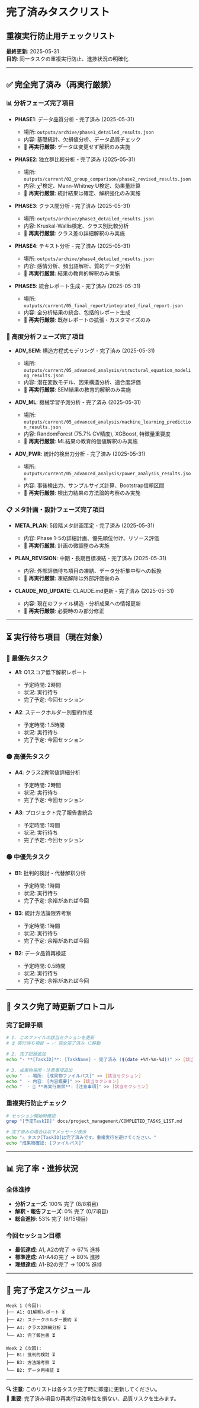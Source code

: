 # 完了済みタスクリスト
## 重複実行防止用チェックリスト

**最終更新**: 2025-05-31  
**目的**: 同一タスクの重複実行防止、進捗状況の明確化

---

## ✅ **完全完了済み（再実行厳禁）**

### **📊 分析フェーズ完了項目**
- **PHASE1**: データ品質分析 - 完了済み (2025-05-31)
  - 場所: `outputs/archive/phase1_detailed_results.json`
  - 内容: 基礎統計、欠損値分析、データ品質チェック
  - 🚨 **再実行厳禁**: データは変更せず解釈のみ実施

- **PHASE2**: 独立群比較分析 - 完了済み (2025-05-31)
  - 場所: `outputs/current/02_group_comparison/phase2_revised_results.json`
  - 内容: χ²検定、Mann-Whitney U検定、効果量計算
  - 🚨 **再実行厳禁**: 統計結果は確定、解釈強化のみ実施

- **PHASE3**: クラス間分析 - 完了済み (2025-05-31)
  - 場所: `outputs/archive/phase3_detailed_results.json`
  - 内容: Kruskal-Wallis検定、クラス別比較分析
  - 🚨 **再実行厳禁**: クラス差の詳細解釈のみ実施

- **PHASE4**: テキスト分析 - 完了済み (2025-05-31)
  - 場所: `outputs/archive/phase4_detailed_results.json`
  - 内容: 感情分析、頻出語解析、質的データ分析
  - 🚨 **再実行厳禁**: 結果の教育的解釈のみ実施

- **PHASE5**: 統合レポート生成 - 完了済み (2025-05-31)
  - 場所: `outputs/current/05_final_report/integrated_final_report.json`
  - 内容: 全分析結果の統合、包括的レポート生成
  - 🚨 **再実行厳禁**: 既存レポートの拡張・カスタマイズのみ

### **🔬 高度分析フェーズ完了項目**
- **ADV_SEM**: 構造方程式モデリング - 完了済み (2025-05-31)
  - 場所: `outputs/current/05_advanced_analysis/structural_equation_modeling_results.json`
  - 内容: 潜在変数モデル、因果構造分析、適合度評価
  - 🚨 **再実行厳禁**: SEM結果の教育的解釈のみ実施

- **ADV_ML**: 機械学習予測分析 - 完了済み (2025-05-31)
  - 場所: `outputs/current/05_advanced_analysis/machine_learning_prediction_results.json`
  - 内容: RandomForest (75.7% CV精度), XGBoost, 特徴量重要度
  - 🚨 **再実行厳禁**: ML結果の教育的価値解釈のみ実施

- **ADV_PWR**: 統計的検出力分析 - 完了済み (2025-05-31)
  - 場所: `outputs/current/05_advanced_analysis/power_analysis_results.json`
  - 内容: 事後検出力、サンプルサイズ計算、Bootstrap信頼区間
  - 🚨 **再実行厳禁**: 検出力結果の方法論的考察のみ実施

### **📋 メタ計画・設計フェーズ完了項目**
- **META_PLAN**: 5段階メタ計画策定 - 完了済み (2025-05-31)
  - 内容: Phase 1-5の詳細計画、優先順位付け、リソース評価
  - 🚨 **再実行厳禁**: 計画の微調整のみ実施

- **PLAN_REVISION**: 中期・長期目標凍結 - 完了済み (2025-05-31)
  - 内容: 外部評価待ち項目の凍結、データ分析集中型への転換
  - 🚨 **再実行厳禁**: 凍結解除は外部評価後のみ

- **CLAUDE_MD_UPDATE**: CLAUDE.md更新 - 完了済み (2025-05-31)
  - 内容: 現在のファイル構造・分析成果への情報更新
  - 🚨 **再実行厳禁**: 必要時のみ部分修正

---

## ⏳ **実行待ち項目（現在対象）**

### **🔴 最優先タスク**
- **A1**: Q1スコア低下解釈レポート
  - 予定時間: 2時間
  - 状況: 実行待ち
  - 完了予定: 今回セッション

- **A2**: ステークホルダー別要約作成
  - 予定時間: 1.5時間
  - 状況: 実行待ち
  - 完了予定: 今回セッション

### **🟡 高優先タスク**
- **A4**: クラス2異常値詳細分析
  - 予定時間: 2時間
  - 状況: 実行待ち
  - 完了予定: 今回セッション

- **A3**: プロジェクト完了報告書統合
  - 予定時間: 1時間
  - 状況: 実行待ち
  - 完了予定: 今回セッション

### **🟢 中優先タスク**
- **B1**: 批判的検討・代替解釈分析
  - 予定時間: 1時間
  - 状況: 実行待ち
  - 完了予定: 余裕があれば今回

- **B3**: 統計方法論限界考察
  - 予定時間: 1時間
  - 状況: 実行待ち
  - 完了予定: 余裕があれば今回

- **B2**: データ品質再検証
  - 予定時間: 0.5時間
  - 状況: 実行待ち
  - 完了予定: 余裕があれば今回

---

## 🔄 **タスク完了時更新プロトコル**

### **完了記録手順**
```bash
# 1. このファイルの該当セクションを更新
# ⏳ 実行待ち項目 → ✅ 完全完了済み に移動

# 2. 完了記録追加
echo "- **[TaskID]**: [TaskName] - 完了済み ($(date +%Y-%m-%d))" >> [該当セクション]

# 3. 成果物場所・注意事項追加
echo "  - 場所: [成果物ファイルパス]" >> [該当セクション]
echo "  - 内容: [内容概要]" >> [該当セクション]
echo "  - 🚨 **再実行厳禁**: [注意事項]" >> [該当セクション]
```

### **重複実行防止チェック**
```bash
# セッション開始時確認
grep "[予定TaskID]" docs/project_management/COMPLETED_TASKS_LIST.md

# 完了済みの場合は以下メッセージ表示
echo "⚠️ タスク[TaskID]は完了済みです。重複実行を避けてください。"
echo "成果物確認: [ファイルパス]"
```

---

## 📊 **完了率・進捗状況**

### **全体進捗**
- **分析フェーズ**: 100% 完了 (8/8項目)
- **解釈・報告フェーズ**: 0% 完了 (0/7項目)
- **総合進捗**: 53% 完了 (8/15項目)

### **今回セッション目標**
- **最低達成**: A1, A2の完了 → 67% 進捗
- **標準達成**: A1-A4の完了 → 80% 進捗
- **理想達成**: A1-B2の完了 → 100% 進捗

---

## 🎯 **完了予定スケジュール**

```
Week 1 (今回):
├── A1: Q1解釈レポート ⏳
├── A2: ステークホルダー要約 ⏳
├── A4: クラス2詳細分析 ⏳
└── A3: 完了報告書 ⏳

Week 2 (次回):
├── B1: 批判的検討 ⏳
├── B3: 方法論考察 ⏳
└── B2: データ再検証 ⏳
```

---

**🔍 注意**: このリストは各タスク完了時に即座に更新してください。  
**🚨 重要**: 完了済み項目の再実行は効率性を損ない、品質リスクを生みます。